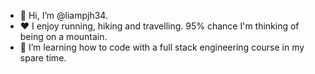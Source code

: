 - 👋 Hi, I’m @liampjh34.
- ❤️ I enjoy running, hiking and travelling. 95% chance I'm thinking of being on a mountain.
- 🧠 I’m learning how to code with a full stack engineering course in my spare time.

<!---
liampjh34/liampjh34 is a ✨ special ✨ repository because its `README.md` (this file) appears on your GitHub profile.
You can click the Preview link to take a look at your changes.
--->
